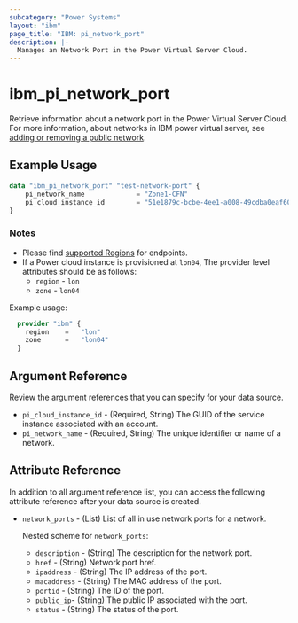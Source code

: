 ```yaml
---
subcategory: "Power Systems"
layout: "ibm"
page_title: "IBM: pi_network_port"
description: |-
  Manages an Network Port in the Power Virtual Server Cloud. 
---
```


# ibm_pi_network_port

Retrieve information about a network port in the Power Virtual Server Cloud. For more information, about networks in IBM power virtual server, see [adding or removing a public network](https://cloud.ibm.com/docs/power-iaas?topic=power-iaas-modifying-server#adding-removing-network).

## Example Usage

```terraform
data "ibm_pi_network_port" "test-network-port" {
    pi_network_name             = "Zone1-CFN"
    pi_cloud_instance_id        = "51e1879c-bcbe-4ee1-a008-49cdba0eaf60"
}
```

### Notes

- Please find [supported Regions](https://cloud.ibm.com/apidocs/power-cloud#endpoint) for endpoints.
- If a Power cloud instance is provisioned at `lon04`, The provider level attributes should be as follows:
  - `region` - `lon`
  - `zone` - `lon04`
  
Example usage:

  ```terraform
    provider "ibm" {
      region    =   "lon"
      zone      =   "lon04"
    }
  ```

## Argument Reference

Review the argument references that you can specify for your data source.

- `pi_cloud_instance_id` - (Required, String) The GUID of the service instance associated with an account.
- `pi_network_name` - (Required, String) The unique identifier or name of a network.

## Attribute Reference

In addition to all argument reference list, you can access the following attribute reference after your data source is created.

- `network_ports` - (List) List of all in use network ports for a network.

  Nested scheme for `network_ports`:
  - `description` - (String) The description for the network port.
  - `href` - (String) Network port href.
  - `ipaddress` - (String) The IP address of the port.
  - `macaddress` - (String) The MAC address of the port.
  - `portid` - (String) The ID of the port.
  - `public_ip`- (String) The public IP associated with the port.
  - `status` - (String) The status of the port.

